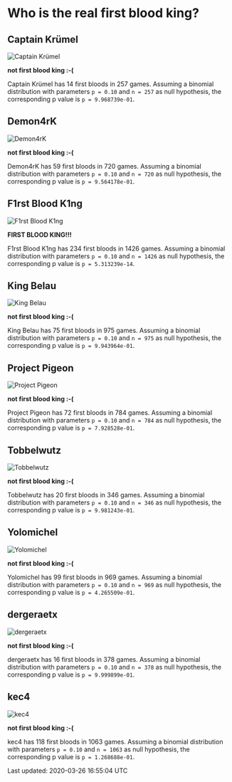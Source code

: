 Who is the real first blood king?
=================================


Captain KrümeI
--------------

![Captain KrümeI](img/Captain_KrümeI.png)

**not first blood king :-(**

Captain KrümeI has 14 first bloods in 257 games. Assuming a binomial distribution with parameters ``p = 0.10`` and ``n = 257`` as null hypothesis, the corresponding p value is ``p = 9.968739e-01``.


Demon4rK
--------

![Demon4rK](img/Demon4rK.png)

**not first blood king :-(**

Demon4rK has 59 first bloods in 720 games. Assuming a binomial distribution with parameters ``p = 0.10`` and ``n = 720`` as null hypothesis, the corresponding p value is ``p = 9.564178e-01``.


F1rst Blood K1ng
----------------

![F1rst Blood K1ng](img/F1rst_Blood_K1ng.png)

**FIRST BLOOD KING!!!**

F1rst Blood K1ng has 234 first bloods in 1426 games. Assuming a binomial distribution with parameters ``p = 0.10`` and ``n = 1426`` as null hypothesis, the corresponding p value is ``p = 5.313239e-14``.


King Belau
----------

![King Belau](img/King_Belau.png)

**not first blood king :-(**

King Belau has 75 first bloods in 975 games. Assuming a binomial distribution with parameters ``p = 0.10`` and ``n = 975`` as null hypothesis, the corresponding p value is ``p = 9.943964e-01``.


Project Pigeon
--------------

![Project Pigeon](img/Project_Pigeon.png)

**not first blood king :-(**

Project Pigeon has 72 first bloods in 784 games. Assuming a binomial distribution with parameters ``p = 0.10`` and ``n = 784`` as null hypothesis, the corresponding p value is ``p = 7.928528e-01``.


Tobbelwutz
----------

![Tobbelwutz](img/Tobbelwutz.png)

**not first blood king :-(**

Tobbelwutz has 20 first bloods in 346 games. Assuming a binomial distribution with parameters ``p = 0.10`` and ``n = 346`` as null hypothesis, the corresponding p value is ``p = 9.981243e-01``.


Yolomichel
----------

![Yolomichel](img/Yolomichel.png)

**not first blood king :-(**

Yolomichel has 99 first bloods in 969 games. Assuming a binomial distribution with parameters ``p = 0.10`` and ``n = 969`` as null hypothesis, the corresponding p value is ``p = 4.265509e-01``.


dergeraetx
----------

![dergeraetx](img/dergeraetx.png)

**not first blood king :-(**

dergeraetx has 16 first bloods in 378 games. Assuming a binomial distribution with parameters ``p = 0.10`` and ``n = 378`` as null hypothesis, the corresponding p value is ``p = 9.999899e-01``.


kec4
----

![kec4](img/kec4.png)

**not first blood king :-(**

kec4 has 118 first bloods in 1063 games. Assuming a binomial distribution with parameters ``p = 0.10`` and ``n = 1063`` as null hypothesis, the corresponding p value is ``p = 1.268688e-01``.


Last updated: 2020-03-26 16:55:04 UTC
